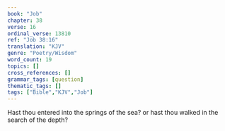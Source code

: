 ```yaml
---
book: "Job"
chapter: 38
verse: 16
ordinal_verse: 13810
ref: "Job 38:16"
translation: "KJV"
genre: "Poetry/Wisdom"
word_count: 19
topics: []
cross_references: []
grammar_tags: [question]
thematic_tags: []
tags: ["Bible","KJV","Job"]
---
```

Hast thou entered into the springs of the sea? or hast thou walked in the search of the depth?
